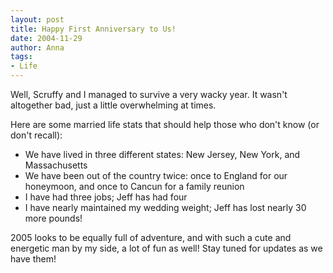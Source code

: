 ```yaml
---
layout: post
title: Happy First Anniversary to Us!
date: 2004-11-29
author: Anna
tags:
- Life
---
```


<p>Well, Scruffy and I managed to survive a very wacky year. It wasn't
altogether bad, just a little overwhelming at times.</p>
<p>Here are some married life stats that should help those who don't
know (or don't recall):</p>
<ul>
	<li>We have lived in three different states: New Jersey, New York,
	and Massachusetts</li>
	<li>We have been out of the country twice: once to England for our
	honeymoon, and once to Cancun for a family reunion</li>
	<li>I have had three jobs; Jeff has had four</li>
	<li>I have nearly maintained my wedding weight; Jeff has lost
	nearly 30 more pounds!</li>
</ul>
<p>2005 looks to be equally full of adventure, and with such a cute and
energetic man by my side, a lot of fun as well! Stay tuned for updates
as we have them!</p>